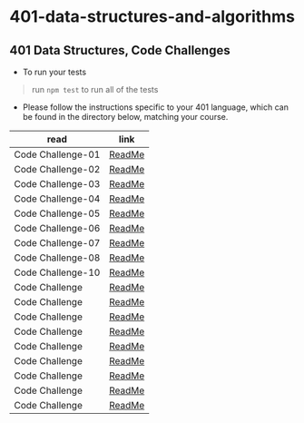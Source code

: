 # 401-data-structures-and-algorithms

## 401 Data Structures, Code Challenges

- To run your tests
>
> run `npm test` to run all of the tests
>

- Please follow the instructions specific to your 401 language, which can be found in the directory below, matching your course.

| read         | link   |
| -----------  | ----------- |
| Code Challenge-01   | [ReadMe](code-challenges/array-reverse/README.md) |
| Code Challenge-02   | [ReadMe](code-challenges/array-insert-shift/README.md) |
| Code Challenge-03   | [ReadMe](code-challenges/array-binary-search/README.md) |
| Code Challenge-04   | [ReadMe](code-challenges/class-04/README.md) |
| Code Challenge-05   | [ReadMe](linked-list/README.md) |
| Code Challenge-06   | [ReadMe](code-challenges/linked-list-insertions/README.md) |
| Code Challenge-07   | [ReadMe](code-challenges/linked-list-kth/README.md) |
| Code Challenge-08   | [ReadMe](code-challenges/linked-list-zip/README.md) |
| Code Challenge-10   | [ReadMe](code-challenges/stack-and-queue/README.md) |
| Code Challenge   | [ReadMe]() |
| Code Challenge   | [ReadMe]() |
| Code Challenge   | [ReadMe]() |
| Code Challenge   | [ReadMe]() |
| Code Challenge   | [ReadMe]() |
| Code Challenge   | [ReadMe]() |
| Code Challenge   | [ReadMe]() |
| Code Challenge   | [ReadMe]() |
| Code Challenge   | [ReadMe]() |
